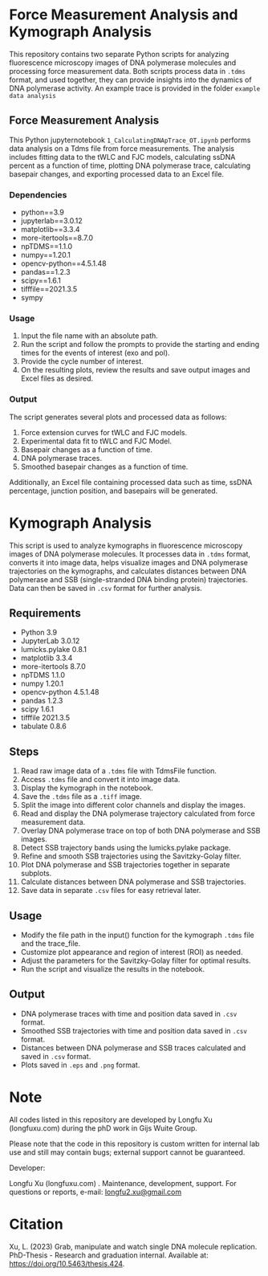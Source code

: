 # Force Measurement Analysis and Kymograph Analysis

This repository contains two separate Python scripts for analyzing fluorescence microscopy images of DNA polymerase molecules and processing force measurement data. Both scripts process data in `.tdms` format, and used together, they can provide insights into the dynamics of DNA polymerase activity. An example trace is provided in the folder `example data analysis`

## Force Measurement Analysis

This Python jupyternotebook `1_CalculatingDNApTrace_OT.ipynb` performs data analysis on a Tdms file from force measurements. The analysis includes fitting data to the tWLC and FJC models, calculating ssDNA percent as a function of time, plotting DNA polymerase trace, calculating basepair changes, and exporting processed data to an Excel file.

### Dependencies

- python==3.9
- jupyterlab==3.0.12
- matplotlib==3.3.4
- more-itertools==8.7.0
- npTDMS==1.1.0
- numpy==1.20.1
- opencv-python==4.5.1.48
- pandas==1.2.3
- scipy==1.6.1
- tifffile==2021.3.5
- sympy

### Usage

1. Input the file name with an absolute path.
2. Run the script and follow the prompts to provide the starting and ending times for the events of interest (exo and pol).
3. Provide the cycle number of interest.
4. On the resulting plots, review the results and save output images and Excel files as desired.

### Output

The script generates several plots and processed data as follows:

1. Force extension curves for tWLC and FJC models.
2. Experimental data fit to tWLC and FJC Model.
3. Basepair changes as a function of time.
4. DNA polymerase traces.
5. Smoothed basepair changes as a function of time.

Additionally, an Excel file containing processed data such as time, ssDNA percentage, junction position, and basepairs will be generated.

# Kymograph Analysis

This script is used to analyze kymographs in fluorescence microscopy images of DNA polymerase molecules. It processes data in `.tdms` format, converts it into image data, helps visualize images and DNA polymerase trajectories on the kymographs, and  calculates distances between DNA polymerase and SSB (single-stranded DNA binding protein) trajectories. Data can then be saved in `.csv` format for further analysis.

## Requirements

- Python 3.9
- JupyterLab 3.0.12
- lumicks.pylake 0.8.1
- matplotlib 3.3.4
- more-itertools 8.7.0
- npTDMS 1.1.0
- numpy 1.20.1
- opencv-python 4.5.1.48
- pandas 1.2.3
- scipy 1.6.1
- tifffile 2021.3.5
- tabulate 0.8.6

## Steps

1. Read raw image data of a `.tdms` file with TdmsFile function.
2. Access `.tdms` file and convert it into image data.
3. Display the kymograph in the notebook.
4. Save the `.tdms` file as a `.tiff` image.
5. Split the image into different color channels and display the images.
6. Read and display the DNA polymerase trajectory calculated from force measurement data.
7. Overlay DNA polymerase trace on top of both DNA polymerase and SSB images.
8. Detect SSB trajectory bands using the lumicks.pylake package.
9. Refine and smooth SSB trajectories using the Savitzky-Golay filter.
10. Plot DNA polymerase and SSB trajectories together in separate subplots.
11. Calculate distances between DNA polymerase and SSB trajectories.
12. Save data in separate `.csv` files for easy retrieval later.

## Usage

- Modify the file path in the input() function for the kymograph `.tdms` file and the trace_file.
- Customize plot appearance and region of interest (ROI) as needed.
- Adjust the parameters for the Savitzky-Golay filter for optimal results.
- Run the script and visualize the results in the notebook.

## Output

- DNA polymerase traces with time and position data saved in `.csv` format.
- Smoothed SSB trajectories with time and position data saved in `.csv` format.
- Distances between DNA polymerase and SSB traces calculated and saved in `.csv` format.
- Plots saved in `.eps` and `.png` format.

# Note

All codes listed in this repository are developed by Longfu Xu (longfuxu.com) during the phD work in Gijs Wuite Group.

Please note that the code in this repository is custom written for internal lab use and still may contain bugs; external support cannot be guaranteed.

Developer:

Longfu Xu (longfuxu.com) . Maintenance, development, support. For questions or reports, e-mail: [longfu2.xu@gmail.com](mailto:l2.xu@vu.nl)

# Citation
Xu, L. (2023) Grab, manipulate and watch single DNA molecule replication. PhD-Thesis - Research and graduation internal. Available at: https://doi.org/10.5463/thesis.424.